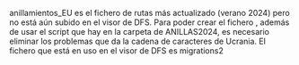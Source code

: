 anillamientos_EU es el fichero de rutas más actualizado (verano 2024) pero no está aún subido en el visor de DFS. Para poder crear el fichero , además de usar el script que hay en la carpeta de ANILLAS2024, es necesario eliminar los problemas que da la cadena de caracteres de Ucrania.
El fichero que está en uso en el visor de DFS es migrations2
